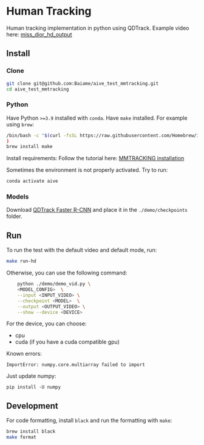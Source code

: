 # Human Tracking

Human tracking implementation in python using QDTrack.
Example video here: [miss_dior_hd_output](https://drive.google.com/file/d/1Y_vn_jreoxi5QjL2Ct7oOOOPN1IBC4Nm/view?usp=sharing)

## Install

### Clone

```bash
git clone git@github.com:Baiame/aive_test_mmtracking.git
cd aive_test_mmtracking
```

### Python

Have Python `>=3.9` installed with  `conda`.
Have `make` installed. For example using `brew`:
```bash
/bin/bash -c "$(curl -fsSL https://raw.githubusercontent.com/Homebrew/install/HEAD/install.sh)"
)
brew install make
```
Install requirements:
Follow the tutorial here: [MMTRACKING installation](https://github.com/Baiame/mmtracking/blob/master/docs/en/install.md)

Sometimes the environment is not properly activated. Try to run:

```bash
conda activate aive
```

### Models

Download [QDTrack Faster R-CNN](https://download.openmmlab.com/mmtracking/mot/qdtrack/mot_dataset/qdtrack_faster-rcnn_r50_fpn_4e_crowdhuman_mot17_20220315_163453-68899b0a.pth) and place it in the `./demo/checkpoints` folder.

## Run

To run the test with the default video and default mode, run:

```bash
make run-hd
```

Otherwise, you can use the following command:

```bash
	python ./demo/demo_vid.py \
    <MODEL_CONFIG>  \
    --input <INPUT_VIDEO> \
    --checkpoint <MODEL>  \
    --output <OUTPUT_VIDEO> \
    --show --device <DEVICE>
```


For the device, you can choose:
- cpu
- cuda (if you have a cuda compatible gpu)

Known errors:
```
ImportError: numpy.core.multiarray failed to import
```

Just update numpy:
```
pip install -U numpy 
```

## Development

For code formatting, install `black` and run the formatting with `make`:

```bash
brew install black
make format
```

